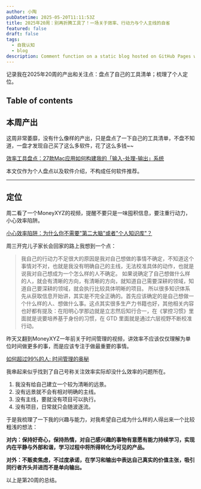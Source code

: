 ```yaml
---
author: 小陶
pubDatetime: 2025-05-20T11:11:53Z
title: 2025年20周：别再折腾工具了！一场关于效率、行动力与个人主线的自省
featured: false
draft: false
tags:
  - 自我认知
  - blog
description: Comment function on a static blog hosted on GitHub Pages with Giscus.
---
```


记录我在2025年20周的产出和关注点：盘点了自己的工具清单；梳理了个人定位。

## Table of contents



## 本周产出

这周非常萎靡，没有什么像样的产出，只是盘点了一下自己的工具清单，不盘不知道，一盘才发现自己买了这么多软件，花了这么多钱~~

[效率工具盘点：27款Mac应用如何构建我的「输入-处理-输出」系统](https://blog.whyya.blog/2025/05/mac-alfredraycastkeyboard-maestrohazel.html)

本文仅作为个人盘点以及软件介绍，不构成任何软件推荐。

---

## 定位

周二看了一个MoneyXYZ的视频，提醒不要只是一味囤积信息，要注重行动力，小心效率陷阱。

[小心效率陷阱：为什么你不需要"第二大脑"或者"个人知识库"？](https://www.youtube.com/watch?v=5kNCcpM61eo)

周三开完儿子家长会回家的路上我想到一个点：

> 我自己的行动力不足很大的原因是我对自己想做的事情不确定，不知道这个事情对不对，也就是我没有明确自己的主线，无法校准具体的动作，也就是说我对自己想成为一个怎么样的人不确定。
如果说确定了自己想做什么样的人，就会有清晰的方向，有清晰的方向，就知道自己需要深耕的领域，知道自己要深耕的领域，就会执行比较具体明晰的项目。
所以很多知识体系先从获取信息开始讲，其实是不完全正确的。首先应该确定的是自己想做一个什么样的人、想做什么事。这点其实很多生产力书籍也好，其他相关内容也好都有提及：在阳明心学那边就是立志然后知行合一，在《掌控习惯》里面就是说要培养基于身份的习惯，在 GTD 里面就是通过六层视野不断校准行动。
> 

昨天又翻到MoneyXYZ一年前关于时间管理的视频，讲效率不应该仅仅理解为单位时间做更多的事，而是应该专注于做最重要的事情。

[如何超过99%的人: 时间管理的奥秘](https://www.youtube.com/watch?v=zWk69IPsMQs)

我串起来似乎找到了自己号称关注效率实际却没什么效率的问题所在。

1. 我没有给自己建立一个较为清晰的远景。
2. 没有远景就不会有相对明确的主线。
3. 没有主线，要就没有项目可以执行。
4. 没有项目，日常就只会随波逐流。

于是我梳理了一下我的兴趣与能力，对我希望自己成为什么样的人得出来一个比较粗浅的想法：

**对内：保持好奇心，保持热情，对自己感兴趣的事物有意愿有能力持续学习，实现内在平静与外部和谐，学习过程中将所得转化为可见的产品。**

**对外：不贩卖焦虑，不过度承诺，在学习和输出中表达自己真实的价值主张，吸引同行者齐头并进而不是单向输出。**

以上是第20周的总结。